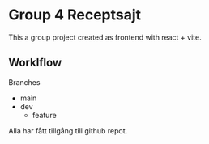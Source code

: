 # Group 4 Receptsajt

This a group project created as frontend with react + vite.

## Worklflow

Branches
- main
- dev
  - feature

Alla har fått tillgång till github repot.
